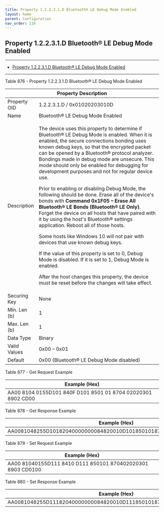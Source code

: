 ```yaml
---
title: Property 1.2.2.3.1.D Bluetooth® LE Debug Mode Enabled
layout: home
parent: Configuration
nav_order: 116
---
```


## Property 1.2.2.3.1.D Bluetooth® LE Debug Mode Enabled

---

- [Property 1.2.2.3.1.D Bluetooth® LE Debug Mode Enabled](#property-12231d-bluetooth®-le-debug-mode-enabled)

---


Table 876 - Property 1.2.2.3.1.D Bluetooth® LE Debug Mode Enabled

<table>
<colgroup>
<col style="width: 14%" />
<col style="width: 85%" />
</colgroup>
<thead>
<tr>
<th colspan="2">Property Description</th>
</tr>
</thead>
<tbody>
<tr>
<td>Property OID</td>
<td>1.2.2.3.1.D / 0x01020203010D</td>
</tr>
<tr>
<td>Name</td>
<td>Bluetooth® LE Debug Mode Enabled</td>
</tr>
<tr>
<td>Description</td>
<td><p>The device uses this property to determine if Bluetooth® LE Debug
Mode is enabled. When it is enabled, the secure connections bonding uses
known debug keys, so that the encrypted packet can be opened by a
Bluetooth® protocol analyzer. Bondings made in debug mode are unsecure.
This mode should only be enabled for debugging for development purposes
and not for regular device use.</p>
<p>Prior to enabling or disabling Debug Mode, the following should be
done. Erase all of the device's bonds with <strong>Command 0x1F05 –
Erase All Bluetooth® LE Bonds (Bluetooth® LE Only)</strong>. Forget the
device on all hosts that have paired with it by using the host's
Bluetooth® settings application. Reboot all of those hosts.</p>
<p>Some hosts like Windows 10 will not pair with devices that use known
debug keys.</p>
<p>If the value of this property is set to 0, Debug Mode is disabled. If
it is set to 1, Debug Mode is enabled.</p>
<p>After the host changes this property, the device must be reset before
the changes will take effect.</p></td>
</tr>
<tr>
<td>Securing Key</td>
<td>None</td>
</tr>
<tr>
<td>Min. Len (b)</td>
<td>1</td>
</tr>
<tr>
<td>Max. Len (b)</td>
<td>1</td>
</tr>
<tr>
<td>Data Type</td>
<td>Binary</td>
</tr>
<tr>
<td>Valid Values</td>
<td>0x00 – 0x01</td>
</tr>
<tr>
<td>Default</td>
<td>0x00 (Bluetooth® LE Debug Mode disabled)</td>
</tr>
</tbody>
</table>

Table 877 - Get Request Example

| Example (Hex)                                                |
|--------------------------------------------------------------|
| AA00 8104 0155D101 840F D101 8501 01 8704 02020301 8902 CD00 |

Table 878 - Get Response Example

| Example (Hex)                                                        |
|----------------------------------------------------------------------|
| AA0081048255D10182040000000084820010D1018501018704020203018903CD0100 |

Table 879 - Set Request Example

| Example (Hex)                                               |
|-------------------------------------------------------------|
| AA00 81040155D111 8410 D111 850101 870402020301 8903 CD0100 |

Table 880 - Set Response Example

| Example (Hex)                                                        |
|----------------------------------------------------------------------|
| AA0081048255D11182040000000084820010D1118501018704020203018903CD0100 |

#
